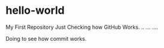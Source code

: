# hello-world
My First Repository
Just Checking how GitHub Works.
..
...
....

Doing to see how commit works.
